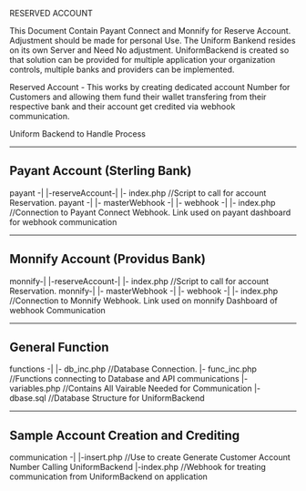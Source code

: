 RESERVED ACCOUNT

This Document Contain Payant Connect and Monnify for Reserve Account.
Adjustment should be made for personal Use.
The Uniform Bankend resides on its own Server and Need No adjustment.
UniformBackend is created so that solution can be provided for multiple application your organization controls, multiple banks and providers can be implemented.

Reserved Account - This works by creating dedicated account Number for Customers and allowing them fund their wallet transfering from their respective bank and their account get credited via webhook communication.

Uniform Backend to Handle Process

------------------------------
Payant Account (Sterling Bank)
------------------------------
payant -|
		|-reserveAccount-|
				   		 |- index.php  //Script to call for account Reservation. 
payant -|
		|-	masterWebhook -|
				   		   |- webhook  -|
				   						|- index.php  //Connection to Payant Connect Webhook. Link used on payant dashboard for webhook communication

-------------------------------
Monnify Account (Providus Bank)
-------------------------------
monnify-|
		|-reserveAccount-|
				   		 |- index.php  //Script to call for account Reservation. 
monnify-|
		|-	masterWebhook -|
				   		   |- webhook  -|
				   						|- index.php  //Connection to Monnify  Webhook. Link used on monnify Dashboard of webhook Communication

--------------------
General Function
--------------------
functions  -|
			|- db_inc.php  //Database Connection. 
			|- func_inc.php //Functions connecting to Database and API communications
			|- variables.php //Contains All Vairable Needed for Communication
			|- dbase.sql //Database Structure for UniformBackend

-------------------------------------
Sample Account Creation and Crediting
-------------------------------------
communication	-|
				 |-insert.php //Use to create Generate Customer Account Number Calling UniformBackend
				 |-index.php //Webhook for treating communication from UniformBackend on application


